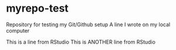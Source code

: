 # myrepo-test
Repository for testing my Git/Github setup
A line I wrote on my local computer 

This is a line from RStudio
This is ANOTHER line from RStudio